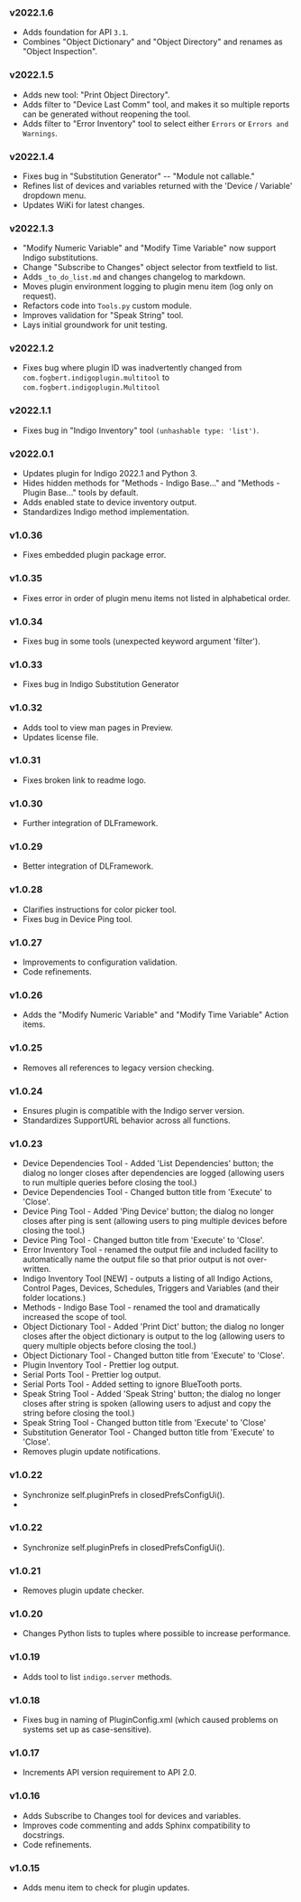 
### v2022.1.6
- Adds foundation for API `3.1`.
- Combines "Object Dictionary" and "Object Directory" and renames as "Object Inspection".

### v2022.1.5
- Adds new tool: "Print Object Directory".
- Adds filter to "Device Last Comm" tool, and makes it so multiple reports can be generated without reopening the tool.
- Adds filter to "Error Inventory" tool to select either `Errors` or `Errors and Warnings`.

### v2022.1.4
- Fixes bug in "Substitution Generator" -- "Module not callable."
- Refines list of devices and variables returned with the 'Device / Variable' dropdown menu.
- Updates WiKi for latest changes.

### v2022.1.3
- "Modify Numeric Variable" and "Modify Time Variable" now support Indigo substitutions.
- Change "Subscribe to Changes" object selector from textfield to list.
- Adds `_to_do_list.md` and changes changelog to markdown.
- Moves plugin environment logging to plugin menu item (log only on request).
- Refactors code into `Tools.py` custom module.
- Improves validation for "Speak String" tool.
- Lays initial groundwork for unit testing.

### v2022.1.2
- Fixes bug where plugin ID was inadvertently changed from `com.fogbert.indigoplugin.multitool` to
  `com.fogbert.indigoplugin.Multitool`

### v2022.1.1
- Fixes bug in "Indigo Inventory" tool `(unhashable type: 'list')`.

### v2022.0.1
- Updates plugin for Indigo 2022.1 and Python 3.
- Hides hidden methods for "Methods - Indigo Base..." and "Methods - Plugin Base..." tools by default.
- Adds enabled state to device inventory output.
- Standardizes Indigo method implementation.

### v1.0.36
- Fixes embedded plugin package error.

### v1.0.35
- Fixes error in order of plugin menu items not listed in alphabetical order.

### v1.0.34
- Fixes bug in some tools (unexpected keyword argument 'filter').

### v1.0.33
- Fixes bug in Indigo Substitution Generator

### v1.0.32
- Adds tool to view man pages in Preview.
- Updates license file.

### v1.0.31
- Fixes broken link to readme logo.

### v1.0.30
- Further integration of DLFramework.

### v1.0.29
- Better integration of DLFramework.

### v1.0.28
- Clarifies instructions for color picker tool.
- Fixes bug in Device Ping tool.

### v1.0.27
- Improvements to configuration validation.
- Code refinements.

### v1.0.26
- Adds the "Modify Numeric Variable" and "Modify Time Variable" Action items.

### v1.0.25
- Removes all references to legacy version checking.

### v1.0.24
- Ensures plugin is compatible with the Indigo server version.
- Standardizes SupportURL behavior across all functions.

### v1.0.23
- Device Dependencies Tool - Added 'List Dependencies' button; the dialog no longer closes after dependencies are
  logged (allowing users to run multiple queries before closing the tool.)
- Device Dependencies Tool - Changed button title from 'Execute' to 'Close'.
- Device Ping Tool - Added 'Ping Device' button; the dialog no longer closes after ping is sent (allowing users to
  ping multiple devices before closing the tool.)
- Device Ping Tool - Changed button title from 'Execute' to 'Close'.
- Error Inventory Tool - renamed the output file and included facility to automatically name the output file so that
  prior output is not over-written.
- Indigo Inventory Tool [NEW] - outputs a listing of all Indigo Actions, Control Pages, Devices, Schedules, Triggers
  and Variables (and their folder locations.)
- Methods - Indigo Base Tool - renamed the tool and dramatically increased the scope of tool.
- Object Dictionary Tool - Added 'Print Dict' button; the dialog no longer closes after the object dictionary is
  output to the log (allowing users to query multiple objects before closing the tool.)
- Object Dictionary Tool - Changed button title from 'Execute' to 'Close'.
- Plugin Inventory Tool - Prettier log output.
- Serial Ports Tool - Prettier log output.
- Serial Ports Tool - Added setting to ignore BlueTooth ports.
- Speak String Tool - Added 'Speak String' button; the dialog no longer closes after string is spoken (allowing users
  to adjust and copy the string before closing the tool.)
- Speak String Tool - Changed button title from 'Execute' to 'Close'
- Substitution Generator Tool - Changed button title from 'Execute' to 'Close'.
- Removes plugin update notifications.

### v1.0.22
- Synchronize self.pluginPrefs in closedPrefsConfigUi().
- 
### v1.0.22
- Synchronize self.pluginPrefs in closedPrefsConfigUi().

### v1.0.21
- Removes plugin update checker.

### v1.0.20
- Changes Python lists to tuples where possible to increase performance.

### v1.0.19
- Adds tool to list `indigo.server` methods.

### v1.0.18
- Fixes bug in naming of PluginConfig.xml (which caused problems on systems set up as case-sensitive).

### v1.0.17
- Increments API version requirement to API 2.0.

### v1.0.16
- Adds Subscribe to Changes tool for devices and variables.
- Improves code commenting and adds Sphinx compatibility to docstrings.
- Code refinements.

### v1.0.15
- Adds menu item to check for plugin updates.
